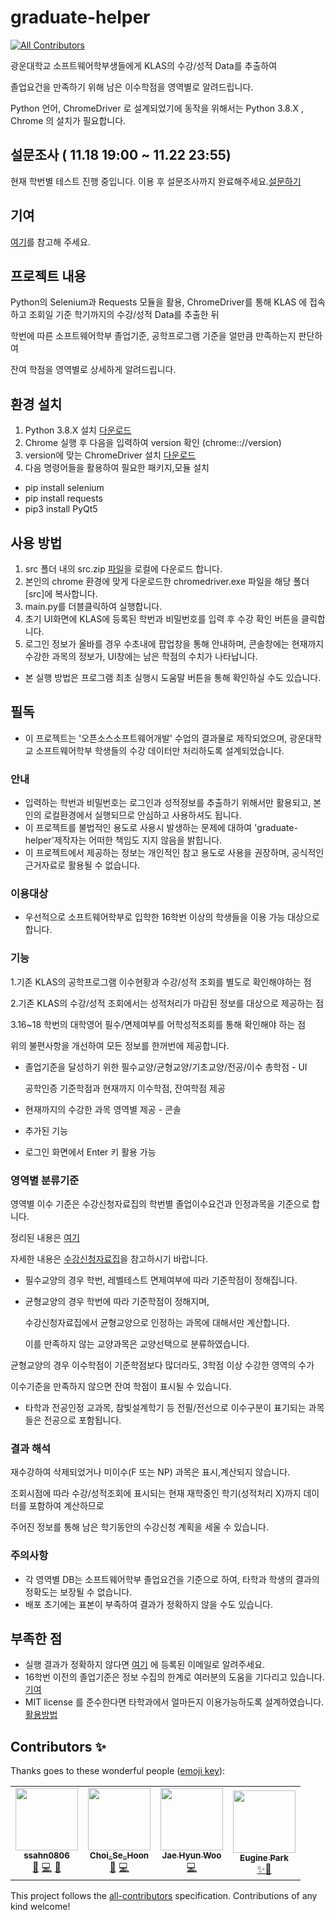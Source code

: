 # graduate-helper
<!-- ALL-CONTRIBUTORS-BADGE:START - Do not remove or modify this section -->
[![All Contributors](https://img.shields.io/badge/all_contributors-4-orange.svg?style=flat-square)](#contributors-)
<!-- ALL-CONTRIBUTORS-BADGE:END -->
광운대학교 소프트웨어학부생들에게 KLAS의 수강/성적 Data를 추출하여 

졸업요건을 만족하기 위해 남은 이수학점을 영역별로 알려드립니다.

Python 언어, ChromeDriver 로 설계되었기에 동작을 위해서는 Python 3.8.X , Chrome 의 설치가 필요합니다.

## 설문조사 ( 11.18 19:00 ~ 11.22 23:55)
현재 학번별 테스트 진행 중입니다. 이용 후 설문조사까지 완료해주세요.[설문하기](https://docs.google.com/forms/d/e/1FAIpQLScN3AGLArUAxJmgXNtVbsIcGQ1M9TCjqopcVZwPOUYV2KWWUw/viewform)

## 기여
[여기](https://github.com/ssahn0806/graduate-helper/blob/main/CONTRIBUTING.md)를 참고해 주세요.

## 프로젝트 내용
Python의 Selenium과 Requests 모듈을 활용, ChromeDriver를 통해 KLAS 에 접속하고 조회일 기준 학기까지의 수강/성적 Data를 추출한 뒤

학번에 따른 소프트웨어학부 졸업기준, 공학프로그램 기준을 얼만큼 만족하는지 판단하여 

잔여 학점을 영역별로 상세하게 알려드립니다. 

## 환경 설치
1. Python 3.8.X 설치 [다운로드](https://www.python.org/downloads/)
2. Chrome 실행 후 다음을 입력하여 version 확인 (chrome:://version)
3. version에 맞는 ChromeDriver 설치 [다운로드](https://chromedriver.chromium.org/downloads)
4. 다음 명령어들을 활용하여 필요한 패키지,모듈 설치
* pip install selenium
* pip install requests
* pip3 install PyQt5

## 사용 방법
1. src 폴더 내의 src.zip [파일](https://github.com/ssahn0806/graduate-helper/blob/main/src/src.zip)을 로컬에 다운로드 합니다.
2. 본인의 chrome 환경에 맞게 다운로드한 chromedriver.exe 파일을 해당 폴더[src]에 복사합니다.
3. main.py를 더블클릭하여 실행합니다.
4. 초기 UI화면에 KLAS에 등록된 학번과 비밀번호를 입력 후 수강 확인 버튼을 클릭합니다.
5. 로그인 정보가 올바를 경우 수초내에 팝업창을 통해 안내하며, 콘솔창에는 현재까지 수강한 과목의 정보가, UI창에는 남은 학점의 수치가 나타납니다.

* 본 실행 방법은 프로그램 최초 실행시 도움말 버튼을 통해 확인하실 수도 있습니다.

## 필독
* 이 프로젝트는 '오픈소스소프트웨어개발' 수업의 결과물로 제작되었으며, 광운대학교 소프트웨어학부 학생들의 수강 데이터만 처리하도록 설계되었습니다.
### 안내
* 입력하는 학번과 비밀번호는 로그인과 성적정보를 추출하기 위해서만 활용되고, 본인의 로컬환경에서 실행되므로 안심하고 사용하셔도 됩니다.
* 이 프로젝트를 불법적인 용도로 사용시 발생하는 문제에 대하여 'graduate-helper'제작자는 어떠한 책임도 지지 않음을 밝힙니다. 
* 이 프로젝트에서 제공하는 정보는 개인적인 참고 용도로 사용을 권장하며, 공식적인 근거자료로 활용될 수 없습니다.
### 이용대상
* 우선적으로 소프트웨어학부로 입학한 16학번 이상의 학생들을 이용 가능 대상으로 합니다.
### 기능
1.기존 KLAS의 공학프로그램 이수현황과 수강/성적 조회를 별도로 확인해야하는 점

2.기존 KLAS의 수강/성적 조회에서는 성적처리가 마감된 정보를 대상으로 제공하는 점

3.16~18 학번의 대학영어 필수/면제여부를 어학성적조회를 통해 확인해야 하는 점

위의 불편사항을 개선하여 모든 정보를 한꺼번에 제공합니다.

* 졸업기준을 달성하기 위한 필수교양/균형교양/기초교양/전공/이수 총학점 - UI

  공학인증 기준학점과 현재까지 이수학점, 잔여학점 제공
* 현재까지의 수강한 과목 영역별 제공  - 콘솔
* 추가된 기능
- 로그인 화면에서 Enter 키 활용 가능

### 영역별 분류기준
영역별 이수 기준은 수강신청자료집의 학번별 졸업이수요건과 인정과목을 기준으로 합니다. 

정리된 내용은 [여기](https://github.com/ssahn0806/graduate-helper/tree/main/data)

자세한 내용은 [수강신청자료집](https://www.kw.ac.kr/ko/life/bachelor_info03.jsp)을 참고하시기 바랍니다.

* 필수교양의 경우 학번, 레벨테스트 면제여부에 따라 기준학점이 정해집니다.
* 균형교양의 경우 학번에 따라 기준학점이 정해지며, 

  수강신청자료집에서 균형교양으로 인정하는 과목에 대해서만 계산합니다. 
  
  이를 만족하지 않는 교양과목은 교양선택으로 분류하였습니다.
  
 균형교양의 경우 이수학점이 기준학점보다 많더라도, 3학점 이상 수강한 영역의 수가 
 
 이수기준을 만족하지 않으면 잔여 학점이 표시될 수 있습니다.
 
* 타학과 전공인정 교과목, 참빛설계학기 등 전필/전선으로 이수구분이 표기되는 과목들은 전공으로 포함됩니다.
 
### 결과 해석
재수강하여 삭제되었거나 미이수(F 또는 NP) 과목은 표시,계산되지 않습니다. 

조회시점에 따라 수강/성적조회에 표시되는 현재 재학중인 학기(성적처리 X)까지 데이터를 포함하여 계산하므로 

주어진 정보를 통해 남은 학기동안의 수강신청 계획을 세울 수 있습니다.
### 주의사항
* 각 영역별 DB는 소프트웨어학부 졸업요건을 기준으로 하여, 타학과 학생의 결과의 정확도는 보장될 수 없습니다.
* 배포 초기에는 표본이 부족하여 결과가 정확하지 않을 수도 있습니다.

## 부족한 점
* 실행 결과가 정확하지 않다면 [여기](https://github.com/ssahn0806) 에 등록된 이메일로 알려주세요.
* 16학번 이전의 졸업기준은 정보 수집의 한계로 여러분의 도움을 기다리고 있습니다.[기여](https://github.com/ssahn0806/graduate-helper/blob/main/CONTRIBUTING.md)
* MIT license 를 준수한다면 타학과에서 얼마든지 이용가능하도록 설계하였습니다.[활용방법](https://github.com/ssahn0806/graduate-helper/blob/main/APPLICATION.md)





## Contributors ✨

Thanks goes to these wonderful people ([emoji key](https://allcontributors.org/docs/en/emoji-key)):

<!-- ALL-CONTRIBUTORS-LIST:START - Do not remove or modify this section -->
<!-- prettier-ignore-start -->
<!-- markdownlint-disable -->
<table>
  <tr>
    <td align="center"><a href="https://github.com/ssahn0806"><img src="https://avatars2.githubusercontent.com/u/28581673?v=4" width="100px;" alt=""/><br /><sub><b>ssahn0806</b></sub></a><br /><a href="#projectManagement-ssahn0806" title="Project Management">📆</a> <a href="https://github.com/ssahn0806/graduate-helper/commits?author=ssahn0806" title="Code">💻</a> <a href="#ideas-ssahn0806" title="Ideas, Planning, & Feedback">🤔</a></td>
    <td align="center"><a href="https://github.com/csh970605"><img src="https://avatars0.githubusercontent.com/u/28240052?v=4" width="100px;" alt=""/><br /><sub><b>Choi_Se_Hoon</b></sub></a><br /><a href="#design-csh970605" title="Design">🎨</a> <a href="https://github.com/ssahn0806/graduate-helper/commits?author=csh970605" title="Code">💻</a></td>
    <td align="center"><a href="https://github.com/Wjaehyun"><img src="https://avatars2.githubusercontent.com/u/72908405?v=4" width="100px;" alt=""/><br /><sub><b>Jae Hyun Woo</b></sub></a><br /><a href="https://github.com/ssahn0806/graduate-helper/commits?author=Wjaehyun" title="Code">💻</a></td>
    <td align="center"><a href="https://github.com/pkeugine"><img src="https://avatars0.githubusercontent.com/u/48251668?v=4" width="100px;" alt=""/><br /><sub><b>Eugine Park</b></sub></a><br /><a href="https://github.com/ssahn0806/graduate-helper/issues/1" title="Ideas, Planning, & Feedback">✨🤔</a></td>
  </tr>
</table>

<!-- markdownlint-enable -->
<!-- prettier-ignore-end -->
<!-- ALL-CONTRIBUTORS-LIST:END -->

This project follows the [all-contributors](https://github.com/all-contributors/all-contributors) specification. Contributions of any kind welcome!
